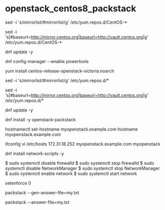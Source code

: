 # openstack_centos8_packstack

sed -i 's/mirrorlist/#mirrorlist/g' /etc/yum.repos.d/CentOS-*

sed -i 's|#baseurl=http://mirror.centos.org|baseurl=http://vault.centos.org|g' /etc/yum.repos.d/CentOS-*


dnf update -y

dnf config-manager --enable powertools

yum  install centos-release-openstack-victoria.noarch

sed -i 's/mirrorlist/#mirrorlist/g' /etc/yum.repos.d/*

sed -i 's|#baseurl=http://mirror.centos.org|baseurl=http://vault.centos.org|g' /etc/yum.repos.d/*

dnf update -y

dnf install -y openstack-packstack

hostnamectl set-hostname myopenstack.example.com
hostname  myopenstack.example.com

ifconfig
vi /etc/hosts
172.31.18.252   myopenstack.example.com  myopenstack


dnf install network-scripts -y

$ sudo systemctl disable firewalld
$ sudo systemctl stop firewalld
$ sudo systemctl disable NetworkManager
$ sudo systemctl stop NetworkManager
$ sudo systemctl enable network
$ sudo systemctl start network


setenforce 0

packstack --gen-answer-file=my.txt

packstack --answer-file=my.txt






